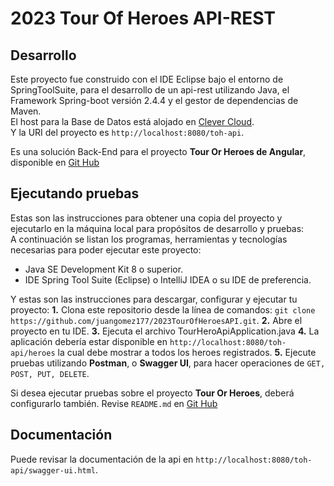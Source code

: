 # 2023 Tour Of Heroes API-REST

## Desarrollo

Este proyecto fue construido con el IDE Eclipse bajo el entorno de SpringToolSuite, para el desarrollo de un api-rest utilizando Java, el Framework Spring-boot versión 2.4.4 y el gestor de dependencias de Maven.  
El host para la Base de Datos está alojado en [Clever Cloud](https://www.clever-cloud.com/).  
Y la URI del proyecto es `http://localhost:8080/toh-api`.

Es una solución Back-End para el proyecto **Tour Or Heroes de Angular**, disponible en [Git Hub](https://github.com/juangomez177/2023TourOfHeroes.git)

## Ejecutando pruebas

Estas son las instrucciones para obtener una copia del proyecto y ejecutarlo en la máquina local para propósitos de desarrollo y pruebas:  
A continuación se listan los programas, herramientas y tecnologías necesarias para poder ejecutar este proyecto:
- Java SE Development Kit 8 o superior.
- IDE Spring Tool Suite (Eclipse) o IntelliJ IDEA o su IDE de preferencia.

Y estas son las instrucciones para descargar, configurar y ejecutar tu proyecto:
**1.** Clona este repositorio desde la línea de comandos: `git clone https://github.com/juangomez177/2023TourOfHeroesAPI.git`.
**2.** Abre el proyecto en tu IDE.
**3.** Ejecuta el archivo TourHeroApiApplication.java
**4.** La aplicación debería estar disponible en `http://localhost:8080/toh-api/heroes` la cual debe mostrar a todos los heroes registrados.
**5.** Ejecute pruebas utilizando **Postman**, o **Swagger UI**, para hacer operaciones de `GET, POST, PUT, DELETE`.

Si desea ejecutar pruebas sobre el proyecto **Tour Or Heroes**, deberá configurarlo también. Revise `README.md` en [Git Hub](https://github.com/juangomez177/2023TourOfHeroes.git)

## Documentación 
Puede revisar la documentación de la api en `http://localhost:8080/toh-api/swagger-ui.html`.
